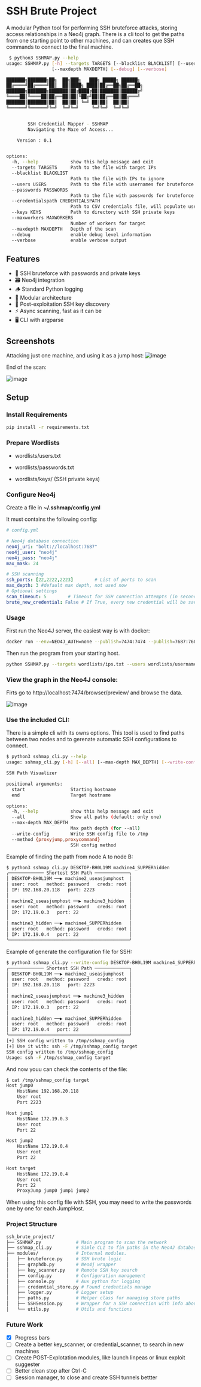 # SSH Brute Project

A modular Python tool for performing SSH bruteforce attacks, storing access relationships in a Neo4j graph.
There is a cli tool to get the paths from one starting point to other machines, and can creates que SSH commands to connect to the final machine.
```bash
 $ python3 SSHMAP.py --help                                                                                                                                          
usage: SSHMAP.py [-h] --targets TARGETS [--blacklist BLACKLIST] [--users USERS] [--passwords PASSWORDS] [--credentialspath CREDENTIALSPATH] [--keys KEYS] [--maxworkers MAXWORKERS]
                 [--maxdepth MAXDEPTH] [--debug] [--verbose]

███████╗███████╗██╗  ██╗███╗   ███╗ █████╗ ██████╗
██╔════╝██╔════╝██║  ██║████╗ ████║██╔══██╗██╔══██╗
███████╗███████╗███████║██╔████╔██║███████║██████╔╝
╚════██║╚════██║██╔══██║██║╚██╔╝██║██╔══██║██╔═══╝
███████║███████║██║  ██║██║ ╚═╝ ██║██║  ██║██║
╚══════╝╚══════╝╚═╝  ╚═╝╚═╝     ╚═╝╚═╝  ╚═╝╚═╝


        SSH Credential Mapper - SSHMAP
        Navigating the Maze of Access...

    Version : 0.1


options:
  -h, --help            show this help message and exit
  --targets TARGETS     Path to the file with target IPs
  --blacklist BLACKLIST
                        Path to the file with IPs to ignore
  --users USERS         Path to the file with usernames for bruteforce
  --passwords PASSWORDS
                        Path to the file with passwords for bruteforce
  --credentialspath CREDENTIALSPATH
                        Path to CSV credentials file, will populate users and passwords
  --keys KEYS           Path to directory with SSH private keys
  --maxworkers MAXWORKERS
                        Number of workers for target
  --maxdepth MAXDEPTH   Depth of the scan
  --debug               enable debug level information
  --verbose             enable verbose output
```
## Features
- 🔐 SSH bruteforce with passwords and private keys
- 🗃️ Neo4j integration
- 🪵 Standard Python logging
- 🧩 Modular architecture
- 🔁 Post-exploitation SSH key discovery
- ⚡ Async scanning, fast as it can be
- 🖥️ CLI with argparse

## Screenshots
Attacking just one machine, and using it as a jump host:
![image](docs/media/ScanOneHost.png)

End of the scan:

![image](docs/media/scan_end.png)
## Setup

### Install Requirements
```bash
pip install -r requirements.txt
```
### Prepare Wordlists

- wordlists/users.txt

- wordlists/passwords.txt

- wordlists/keys/ (SSH private keys)

### Configure Neo4j
Create a file in **~/.sshmap/config.yml**

It must contains the following config:
```YAML
# config.yml

# Neo4j database connection
neo4j_uri: "bolt://localhost:7687"
neo4j_user: "neo4j"
neo4j_pass: "neo4j"
max_mask: 24

# SSH scanning
ssh_ports: [22,2222,2223]        # List of ports to scan
max_depth: 3 #default max depth, not used now
# Optional settings
scan_timeout: 5        # Timeout for SSH connection attempts (in seconds)
brute_new_credential: False # If True, every new credential will be saved as _bruteforce, so it will be used in next host regadless of the IP
```

### Usage

First run the Neo4J server, the easiest way is with docker:
```bash
docker run --env=NEO4J_AUTH=none --publish=7474:7474 --publish=7687:7687 --volume=$HOME/neo4j/data:/data neo4j
```

Then run the program from your starting host.
```bash
python SSHMAP.py --targets wordlists/ips.txt --users wordlists/usernames.txt --passwords wordlists/passwords.txt --keys wordlists/keys/
```

### View the graph in the Neo4J console:

Firts go to http://localhost:7474/browser/preview/ and browse the data.

![image](docs/media/neo4_graph.png)

### Use the included CLI:

There is a simple cli with its owns options. This tool is used to find paths between two nodes and to gerenate automatic SSH configurations to connect.
```bash
$ python3 sshmap_cli.py --help
usage: sshmap_cli.py [-h] [--all] [--max-depth MAX_DEPTH] [--write-config] [--method {proxyjump,proxycommand}] start end

SSH Path Visualizer

positional arguments:
  start                 Starting hostname
  end                   Target hostname

options:
  -h, --help            show this help message and exit
  --all                 Show all paths (default: only one)
  --max-depth MAX_DEPTH
                        Max path depth (for --all)
  --write-config        Write SSH config file to /tmp
  --method {proxyjump,proxycommand}
                        SSH config method
```

Example of finding the path from node A to node B:
```bash
$ python3 sshmap_cli.py DESKTOP-BH0L19M machine4_SUPPERhidden                                                                                                               
╭───────────── Shortest SSH Path ─────────────╮
│ DESKTOP-BH0L19M ──▶ machine2_useasjumphost  │
│ user: root   method: password   creds: root │
│ IP: 192.168.20.118   port: 2223             │
│                                             │
│ machine2_useasjumphost ──▶ machine3_hidden  │
│ user: root   method: password   creds: root │
│ IP: 172.19.0.3   port: 22                   │
│                                             │
│ machine3_hidden ──▶ machine4_SUPPERhidden   │
│ user: root   method: password   creds: root │
│ IP: 172.19.0.4   port: 22                   │
╰─────────────────────────────────────────────╯
```
Example of generate the configuration file for SSH:
```bash
$ python3 sshmap_cli.py --write-config DESKTOP-BH0L19M machine4_SUPPERhidden                                                                                 
╭───────────── Shortest SSH Path ─────────────╮
│ DESKTOP-BH0L19M ──▶ machine2_useasjumphost  │
│ user: root   method: password   creds: root │
│ IP: 192.168.20.118   port: 2223             │
│                                             │
│ machine2_useasjumphost ──▶ machine3_hidden  │
│ user: root   method: password   creds: root │
│ IP: 172.19.0.3   port: 22                   │
│                                             │
│ machine3_hidden ──▶ machine4_SUPPERhidden   │
│ user: root   method: password   creds: root │
│ IP: 172.19.0.4   port: 22                   │
╰─────────────────────────────────────────────╯
[+] SSH config written to /tmp/sshmap_config
[+] Use it with: ssh -F /tmp/sshmap_config target
SSH config written to /tmp/sshmap_config
Usage: ssh -F /tmp/sshmap_config target
```
And now youu can check the contents of the file:
```bash
$ cat /tmp/sshmap_config target
Host jump0
    HostName 192.168.20.118
    User root
    Port 2223

Host jump1
    HostName 172.19.0.3
    User root
    Port 22

Host jump2
    HostName 172.19.0.4
    User root
    Port 22

Host target
    HostName 172.19.0.4
    User root
    Port 22
    ProxyJump jump0 jump1 jump2
```

When using this config file with SSH, you may need to write the passwords one by one for each JumpHost.

### Project Structure
```bash
ssh_brute_project/
├── SSHMAP.py             # Main program to scan the network
├── sshmap_cli.py         # Simle CLI to fin paths in the Neo4J database.
├── modules/              # Internal modules.
│   ├── bruteforce.py     # SSH brute logic
│   ├── graphdb.py        # Neo4j wrapper
│   ├── key_scanner.py    # Remote SSH key search
│   ├── config.py         # Configuration management
│   ├── console.py        # Aux python for logging
│   ├── credential_store.py # Found credentials manage
│   ├── logger.py         # Logger setup 
│   ├── paths.py          # Helper class for managing store paths
│   ├── SSHSession.py     # Wrapper for a SSH connection with info about the "JUMP"
│   └── utils.py          # Utils and functions
```
### Future Work

- [x] Progress bars
- [ ] Create a better key_scanner, or credential_scanner, to search in new machines
- [ ] Create POST-Explotation modules, like launch linpeas or linux exploit suggester
- [ ] Better clean stop after Ctrl-C
- [ ] Session manager, to close and create SSH tunnels bettter